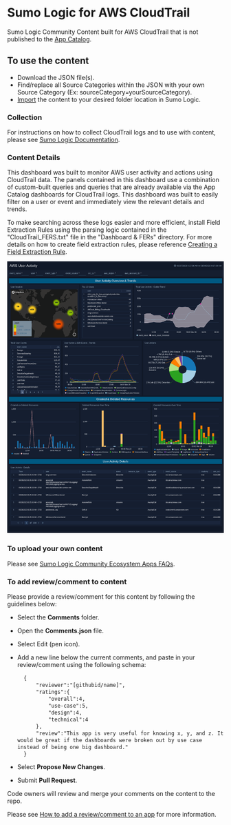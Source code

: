 # Sumo Logic for AWS CloudTrail

Sumo Logic Community Content built for AWS CloudTrail that is not published to the [App Catalog](https://help.sumologic.com/docs/integrations/).

## To use the content

- Download the JSON file(s).
- Find/replace all Source Categories within the JSON with your own Source Category (Ex: sourceCategory=yourSourceCategory).
- [Import](https://help.sumologic.com/docs/get-started/library/#import-content) the content to your desired folder location in Sumo Logic.

### Collection

For instructions on how to collect CloudTrail logs and to use with content, please see [Sumo Logic Documentation](https://help.sumologic.com/docs/integrations/amazon-aws/cloudtrail/).

### Content Details

This dashboard was built to monitor AWS user activity and actions using CloudTrail data. The panels contained in this dashboard use a combination of custom-built queries and queries that are already available via the App Catalog dashboards for CloudTrail logs. This dashboard was built to easily filter on a user or event and immediately view the relevant details and trends.

To make searching across these logs easier and more efficient, install Field Extraction Rules using the parsing logic contained in the "CloudTrail_FERS.txt" file in the "Dashboard & FERs" directory. For more details on how to create field extraction rules, please reference [Creating a Field Extraction Rule](https://help.sumologic.com/docs/manage/field-extractions/create-field-extraction-rule/).

![UserActivity](Screenshots/AWSUserActivity.png)

### To upload your own content

Please see [Sumo Logic Community Ecosystem Apps FAQs](https://help.sumologic.com/docs/integrations/community-ecosystem-apps/#faq).

### To add review/comment to content

Please provide a review/comment for this content by following the guidelines below:

- Select the **Comments** folder.
- Open the **Comments.json** file.
- Select Edit (pen icon).
- Add a new line below the current comments, and paste in your review/comment using the following schema:

        {
            "reviewer":"[githubid/name]",
            "ratings":{
                "overall":4,
                "use-case":5,
                "design":4,
                "technical":4
            },
            "review":"This app is very useful for knowing x, y, and z. It would be great if the dashboards were broken out by use case instead of being one big dashboard."
        }

- Select **Propose New Changes**.
- Submit **Pull Request**.

Code owners will review and merge your comments on the content to the repo.

Please see [How to add a review/comment to an app](https://help.sumologic.com/docs/integrations/community-ecosystem-apps/#how-do-i-add-a-reviewrating-to-an-app) for more information.
